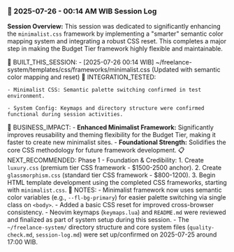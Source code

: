 ### 📅 2025-07-26 - 00:14 AM WIB Session Log

**Session Overview:** This session was dedicated to significantly enhancing the `minimalist.css` framework by implementing a "smarter" semantic color mapping system and integrating a robust CSS reset. This completes a major step in making the Budget Tier framework highly flexible and maintainable.

📁 BUILT_THIS_SESSION: - [2025-07-26 00:14 WIB] ~/freelance-system/templates/css/frameworks/minimalist.css (Updated with semantic color mapping and reset)
🔗 INTEGRATION_TESTED:

    - Minimalist CSS: Semantic palette switching confirmed in test environment.

    - System Config: Keymaps and directory structure were confirmed functional during session activities.

🎯 BUSINESS_IMPACT: - **Enhanced Minimalist Framework:** Significantly improves reusability and theming flexibility for the Budget Tier, making it faster to create new minimalist sites. - **Foundational Strength:** Solidifies the core CSS methodology for future framework development.
📋 NEXT_RECOMMENDED:
Phase 1 - Foundation & Credibility: 1. Create `luxury.css` (premium tier CSS framework - $1500-2500 anchor). 2. Create `glassmorphism.css` (standard tier CSS framework - $800-1200). 3. Begin HTML template development using the completed CSS frameworks, starting with `minimalist.css`.
📝 NOTES: - Minimalist framework now uses semantic color variables (e.g., `--fl-bg-primary`) for easier palette switching via single class on `<body>`. - Added a basic CSS reset for improved cross-browser consistency. - Neovim keymaps (`keymaps.lua`) and `README.md` were reviewed and finalized as part of system setup during this session. - The `~/freelance-system/` directory structure and core system files (`quality-check.md`, `session-log.md`) were set up/confirmed on 2025-07-25 around 17:00 WIB.
